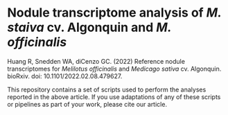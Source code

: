# Nodule transcriptome analysis of *M. staiva* cv. Algonquin  and *M. officinalis*

Huang R, Snedden WA, diCenzo GC. (2022) Reference nodule transcriptomes for *Melilotus officinalis* and *Medicago sativa* cv. Algonquin. bioRxiv. doi: 10.1101/2022.02.08.479627.

This repository contains a set of scripts used to perform the analyses reported in the above article. If you use adaptations of any of these scripts or pipelines as part of your work, please cite our article.
